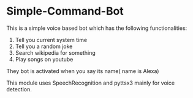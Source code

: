 # Simple-Command-Bot

This is a simple voice based bot which has the following functionalities:

1. Tell you current system time
2. Tell you a random joke
3. Search wikipedia for something
4. Play songs on youtube

They bot is activated when you say its name( name is Alexa)

This module uses SpeechRecognition and pyttsx3 mainly for voice detection.
